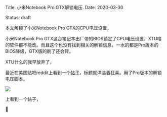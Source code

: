 Title: 小米Notebook Pro GTX解锁电压.
Date: 2020-03-30

Status: draft



本文解锁了小米Notebook Pro GTX的CPU电压设置，

小米Notebook Pro GTX这台笔记本出厂带的BIOS锁定了CPU电压设置，XTU啥的软件都不能改。而且这个也没有找到相关的解锁信息，一水的都是Pro版本的BIOS降级，GTX版的刷了还会砖。



XTU什么的我早放弃了，



最近在美国贴吧reddit上看到一个[帖子][1]，标题就洋溢着狂喜。用了Pro版本的解锁电压脚本。



<img src="{static}/images/voltageshift.png">

[1]: https://www.reddit.com/r/Xiaomi/comments/ffiokd/success_undervolting_on_xiaomi_notebook_pro_gtx/	"SUCCESS! UNDERVOLTING on Xiaomi Notebook Pro GTX Version"

上看到一个帖子，

🐧

